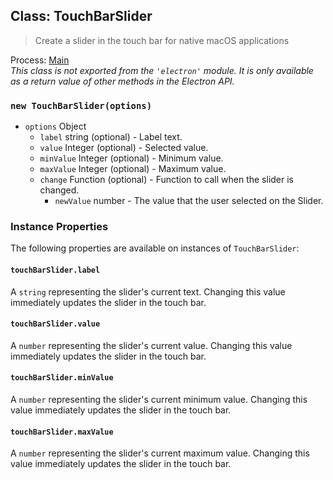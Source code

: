 ## Class: TouchBarSlider

> Create a slider in the touch bar for native macOS applications

Process: [Main](../glossary.md#main-process)<br />
_This class is not exported from the `'electron'` module. It is only available as a return value of other methods in the Electron API._

### `new TouchBarSlider(options)`

* `options` Object
  * `label` string (optional) - Label text.
  * `value` Integer (optional) - Selected value.
  * `minValue` Integer (optional) - Minimum value.
  * `maxValue` Integer (optional) - Maximum value.
  * `change` Function (optional) - Function to call when the slider is changed.
    * `newValue` number - The value that the user selected on the Slider.

### Instance Properties

The following properties are available on instances of `TouchBarSlider`:

#### `touchBarSlider.label`

A `string` representing the slider's current text. Changing this value immediately updates the slider
in the touch bar.

#### `touchBarSlider.value`

A `number` representing the slider's current value. Changing this value immediately updates the slider
in the touch bar.

#### `touchBarSlider.minValue`

A `number` representing the slider's current minimum value. Changing this value immediately updates the
slider in the touch bar.

#### `touchBarSlider.maxValue`

A `number` representing the slider's current maximum value. Changing this value immediately updates the
slider in the touch bar.
